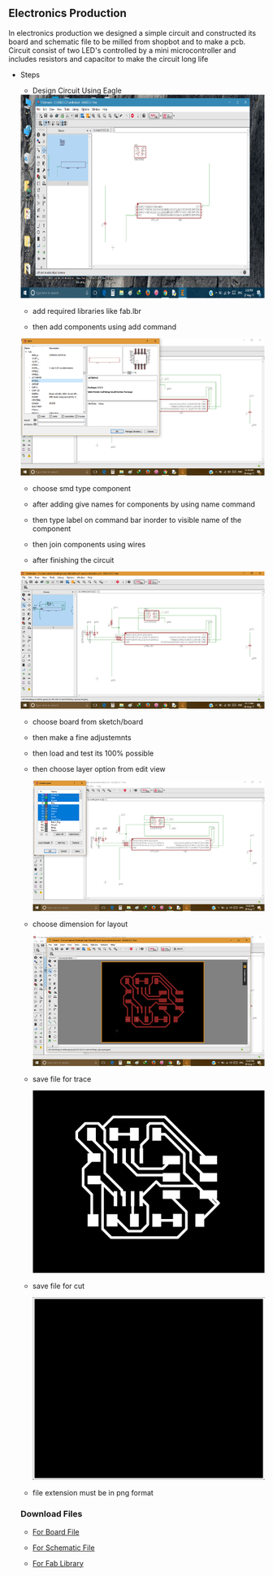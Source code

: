  ## Electronics Production 
   
   In electronics production we designed a simple circuit and constructed its board and schematic file to be milled from shopbot and to make a pcb. Circuit consist of two LED's controlled by a mini microcontroller and includes resistors and capacitor to make the circuit long life 
 
- Steps 
 
  - Design Circuit Using Eagle  
 
   <img src="crkt.png" height="400" width="712">
   
  - add required libraries like fab.lbr

  - then add components using add command
    
   <img src="ec1.png">
   
  - choose smd type component

  - after adding give names for components by using name command

  - then type label on command bar inorder to visible name of the component

  - then join components using wires

  - after finishing the circuit 
  
   <img src="ec2.png">

  - choose board from sketch/board
     
  - then make a fine adjustemnts 

  - then load and test its 100% possible

  - then choose layer option from edit view 
     
    <img src="ec3.png">
     
  - choose dimension for layout
   
    <img src="ec4.png">
  
  - save  file for trace
     
     <img src="ec5.png">
     
  - save  file for cut
   
     <img src="ec6.png">
     
  - file extension must be  in png format
  
  ### Download Files
  
  - [For Board File](https://shaheer08.github.io/pcb1.brd)
  
  - [For Schematic File](https://shaheer08.github.io/pcb1.sch)
  
  - [For Fab Library](https://shaheer08.github.io/fab.lbr)
